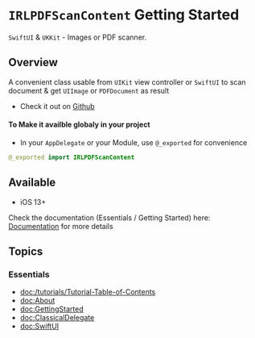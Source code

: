 # ``IRLPDFScanContent`` Getting Started
`SwiftUI` & `UKKit` - Images or PDF scanner.

## Overview
A convenient class usable from `UIKit` view controller or `SwiftUI` to scan document & get `UIImage` or `PDFDocument` as result

- Check it out on [Github](https://github.com/charlymr/IRLPDFScanContent) 

#### To Make it availble globaly in your project

- In your `AppDelegate` or your Module, use `@_exported` for convenience
```swift
@_exported import IRLPDFScanContent
```

## Available

- iOS 13+

Check the documentation (Essentials / Getting Started) here: [Documentation](https://irlpdfscancontent.irlmobile.com/tutorials/tutorial-table-of-contents) for more details


## Topics

### Essentials

- <doc:/tutorials/Tutorial-Table-of-Contents>
- <doc:About>
- <doc:GettingStarted>
- <doc:ClassicalDelegate>
- <doc:SwiftUI>

